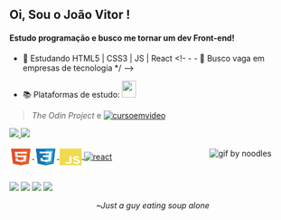 ## Oi, Sou o João Vitor !
#### Estudo programação e busco me tornar um dev Front-end!
- 🌱 Estudando HTML5 | CSS3 | JS | React
<!- - - 👀 Busco vaga em empresas de tecnologia */ -->
- <p>📚 Plataformas de estudo: <a href="https://www.theodinproject.com/" target="_blank"><img  height="30" width="25" src="https://avatars.githubusercontent.com/u/4441966?s=280&v=4"![Uploading image.png…]()
></a><i>The Odin Project</i> e <a href="cursoemvideo.com" target="_blank"><img height="30" width="100" src="https://www.cursoemvideo.com/wp-content/uploads/2019/08/cursoemvideo-logo.png" alt="cursoemvideo"></a></p>

 <div>
  <a href="https://github.com/VituuD2">
  <img height="180em" src="https://github-readme-stats.vercel.app/api?username=vituud2&show_icons=true&theme=react&include_all_commits=true&count_private=true"/>
  <img height="180em" src="https://github-readme-stats.vercel.app/api/top-langs/?username=vituud2&layout=compact&langs_count=16&theme=react"/>
</div>

<div style="display: inline_block"><br>
  <img align="center" alt="HTML" height="30" width="40" src="https://raw.githubusercontent.com/devicons/devicon/master/icons/html5/html5-original.svg">
  <img align="center" alt="CSS" height="30" width="40" src="https://raw.githubusercontent.com/devicons/devicon/master/icons/css3/css3-original.svg">
  <img align="center" alt="Js" height="30" width="40" src="https://raw.githubusercontent.com/devicons/devicon/master/icons/javascript/javascript-plain.svg">
  <img align="center" alt="react" height="30" width="40" src="https://icongr.am/devicon/react-original.svg?size=40&color=currentColor">
  <img align="right" alt="gif by noodles" height="150" width="150" src="https://c.tenor.com/JHoESCfoUZUAAAAd/noodles-day-warm-day.gif"
</div>

##

<div>
  <a href="https://www.linkedin.com/in/vituud2/" target="_blank"><img src="https://img.shields.io/badge/-LinkedIn-%230077B5?style=for-the-badge&logo=linkedin&logoColor=white" target="_blank"></a> 
  <a href="https://instagram.com/vituud2" target="_blank"><img src="https://img.shields.io/badge/-Instagram-%23E4405F?style=for-the-badge&logo=instagram&logoColor=white" target="_blank"></a>
  <a href="mailto:overroot0@gmail.com"><img src="https://img.shields.io/badge/-Gmail-%23333?style=for-the-badge&logo=gmail&logoColor=white" target="_blank"></a>
  <a href="https://api.whatsapp.com/send?phone=5537998036946" target="blank"><img src="https://img.shields.io/badge/WhatsApp-25D366?style=for-the-badge&logo=whatsapp&logoColor=white" target="_blank"></a>
  <p style="display: inline_block" align="right"><i>~Just a guy eating soup alone</i></p>
</div>
